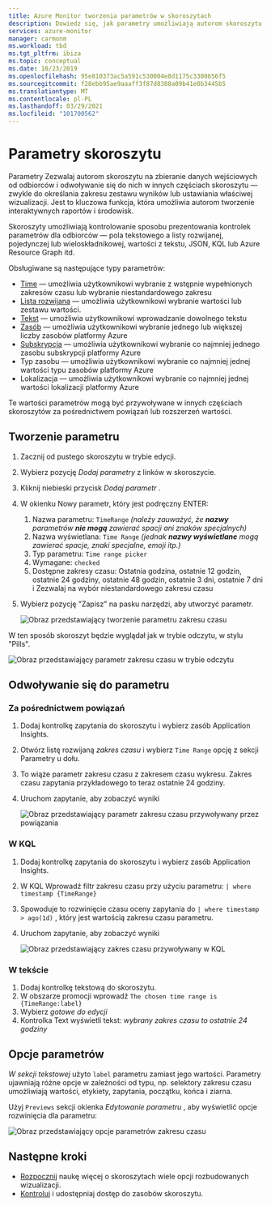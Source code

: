 ```yaml
---
title: Azure Monitor tworzenia parametrów w skoroszytach
description: Dowiedz się, jak parametry umożliwiają autorom skoroszytu zbieranie danych wejściowych od odbiorców i odwoływanie się do nich w innych częściach skoroszytu.
services: azure-monitor
manager: carmonm
ms.workload: tbd
ms.tgt_pltfrm: ibiza
ms.topic: conceptual
ms.date: 10/23/2019
ms.openlocfilehash: 95e810373ac5a591c530004e8d1175c3300656f5
ms.sourcegitcommit: f28ebb95ae9aaaff3f87d8388a09b41e0b3445b5
ms.translationtype: MT
ms.contentlocale: pl-PL
ms.lasthandoff: 03/29/2021
ms.locfileid: "101700562"
---
```

# <a name="workbook-parameters"></a>Parametry skoroszytu

Parametry Zezwalaj autorom skoroszytu na zbieranie danych wejściowych od odbiorców i odwoływanie się do nich w innych częściach skoroszytu — zwykle do określania zakresu zestawu wyników lub ustawiania właściwej wizualizacji. Jest to kluczowa funkcja, która umożliwia autorom tworzenie interaktywnych raportów i środowisk. 

Skoroszyty umożliwiają kontrolowanie sposobu prezentowania kontrolek parametrów dla odbiorców — pola tekstowego a listy rozwijanej, pojedynczej lub wieloskładnikowej, wartości z tekstu, JSON, KQL lub Azure Resource Graph itd.  

Obsługiwane są następujące typy parametrów:
* [Time](workbooks-time.md) — umożliwia użytkownikowi wybranie z wstępnie wypełnionych zakresów czasu lub wybranie niestandardowego zakresu
* [Lista rozwijana](workbooks-dropdowns.md) — umożliwia użytkownikowi wybranie wartości lub zestawu wartości.
* [Tekst](workbooks-text.md) — umożliwia użytkownikowi wprowadzanie dowolnego tekstu
* [Zasób](workbooks-resources.md) — umożliwia użytkownikowi wybranie jednego lub większej liczby zasobów platformy Azure
* [Subskrypcja](workbooks-resources.md) — umożliwia użytkownikowi wybranie co najmniej jednego zasobu subskrypcji platformy Azure
* Typ zasobu — umożliwia użytkownikowi wybranie co najmniej jednej wartości typu zasobów platformy Azure
* Lokalizacja — umożliwia użytkownikowi wybranie co najmniej jednej wartości lokalizacji platformy Azure

Te wartości parametrów mogą być przywoływane w innych częściach skoroszytów za pośrednictwem powiązań lub rozszerzeń wartości.

## <a name="creating-a-parameter"></a>Tworzenie parametru
1. Zacznij od pustego skoroszytu w trybie edycji.
2. Wybierz pozycję _Dodaj parametry_ z linków w skoroszycie.
3. Kliknij niebieski przycisk _Dodaj parametr_ .
4. W okienku Nowy parametr, który jest podręczny ENTER:
    1. Nazwa parametru: `TimeRange` *(należy zauważyć, że __nazwy__ parametrów **nie mogą** zawierać spacji ani znaków specjalnych)*
    2. Nazwa wyświetlana: `Time Range` *(jednak __nazwy wyświetlane__ mogą zawierać spacje, znaki specjalne, emoji itp.)*  
    2. Typ parametru: `Time range picker`
    3. Wymagane: `checked`
    4. Dostępne zakresy czasu: Ostatnia godzina, ostatnie 12 godzin, ostatnie 24 godziny, ostatnie 48 godzin, ostatnie 3 dni, ostatnie 7 dni i Zezwalaj na wybór niestandardowego zakresu czasu
5. Wybierz pozycję "Zapisz" na pasku narzędzi, aby utworzyć parametr.

   ![Obraz przedstawiający tworzenie parametru zakresu czasu](./media/workbooks-parameters/time-settings.png)

W ten sposób skoroszyt będzie wyglądał jak w trybie odczytu, w stylu "Pills".

   ![Obraz przedstawiający parametr zakresu czasu w trybie odczytu](./media/workbooks-parameters/parameters-time.png)

## <a name="referencing-a-parameter"></a>Odwoływanie się do parametru
### <a name="via-bindings"></a>Za pośrednictwem powiązań
1. Dodaj kontrolkę zapytania do skoroszytu i wybierz zasób Application Insights.
2. Otwórz listę rozwijaną _zakres czasu_ i wybierz `Time Range` opcję z sekcji Parametry u dołu.
3. To wiąże parametr zakresu czasu z zakresem czasu wykresu. Zakres czasu zapytania przykładowego to teraz ostatnie 24 godziny.
4. Uruchom zapytanie, aby zobaczyć wyniki

    ![Obraz przedstawiający parametr zakresu czasu przywoływany przez powiązania](./media/workbooks-parameters/time-binding.png)

### <a name="in-kql"></a>W KQL
1. Dodaj kontrolkę zapytania do skoroszytu i wybierz zasób Application Insights.
2. W KQL Wprowadź filtr zakresu czasu przy użyciu parametru: `| where timestamp {TimeRange}`
3. Spowoduje to rozwinięcie czasu oceny zapytania do `| where timestamp > ago(1d)` , który jest wartością zakresu czasu parametru.
4. Uruchom zapytanie, aby zobaczyć wyniki

    ![Obraz przedstawiający zakres czasu przywoływany w KQL](./media/workbooks-parameters/time-in-code.png)

### <a name="in-text"></a>W tekście 
1. Dodaj kontrolkę tekstową do skoroszytu.
2. W obszarze promocji wprowadź `The chosen time range is {TimeRange:label}`
3. Wybierz _gotowe do edycji_
4. Kontrolka Text wyświetli tekst: _wybrany zakres czasu to ostatnie 24 godziny_

## <a name="parameter-options"></a>Opcje parametrów
_W sekcji tekstowej_ użyto `label` parametru zamiast jego wartości. Parametry ujawniają różne opcje w zależności od typu, np. selektory zakresu czasu umożliwiają wartości, etykiety, zapytania, początku, końca i ziarna.

Użyj `Previews` sekcji okienka _Edytowanie parametru_ , aby wyświetlić opcje rozwinięcia dla parametru:

![Obraz przedstawiający opcje parametrów zakresu czasu](./media/workbooks-parameters/time-previews.png)

## <a name="next-steps"></a>Następne kroki

* [Rozpocznij](./workbooks-overview.md#visualizations) naukę więcej o skoroszytach wiele opcji rozbudowanych wizualizacji.
* [Kontroluj](./workbooks-access-control.md) i udostępniaj dostęp do zasobów skoroszytu.